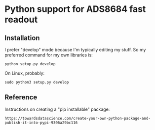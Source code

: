 # Python support for ADS8684 fast readout

## Installation

I prefer "develop" mode because I'm typically editing my stuff. So my preferred command for my own libraries is:
	
	python setup.py develop
	
On Linux, probably:
	
	sudo python3 setup.py develop
	
## Reference

Instructions on creating a "pip installable" package:

	https://towardsdatascience.com/create-your-own-python-package-and-publish-it-into-pypi-9306a29bc116